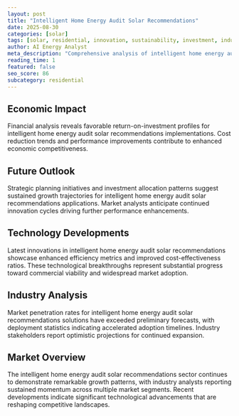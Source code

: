```yaml
---
layout: post
title: "Intelligent Home Energy Audit Solar Recommendations"
date: 2025-08-30
categories: [solar]
tags: [solar, residential, innovation, sustainability, investment, industry-trends]
author: AI Energy Analyst
meta_description: "Comprehensive analysis of intelligent home energy audit solar recommendations covering market trends, technology developments, and industry outlook. Discover key insights and future projections."
reading_time: 1
featured: false
seo_score: 86
subcategory: residential
---
```


## Economic Impact

Financial analysis reveals favorable return-on-investment profiles for intelligent home energy audit solar recommendations implementations. Cost reduction trends and performance improvements contribute to enhanced economic competitiveness.

## Future Outlook

Strategic planning initiatives and investment allocation patterns suggest sustained growth trajectories for intelligent home energy audit solar recommendations applications. Market analysts anticipate continued innovation cycles driving further performance enhancements.

## Technology Developments

Latest innovations in intelligent home energy audit solar recommendations showcase enhanced efficiency metrics and improved cost-effectiveness ratios. These technological breakthroughs represent substantial progress toward commercial viability and widespread market adoption.

## Industry Analysis

Market penetration rates for intelligent home energy audit solar recommendations solutions have exceeded preliminary forecasts, with deployment statistics indicating accelerated adoption timelines. Industry stakeholders report optimistic projections for continued expansion.

## Market Overview

The intelligent home energy audit solar recommendations sector continues to demonstrate remarkable growth patterns, with industry analysts reporting sustained momentum across multiple market segments. Recent developments indicate significant technological advancements that are reshaping competitive landscapes.

